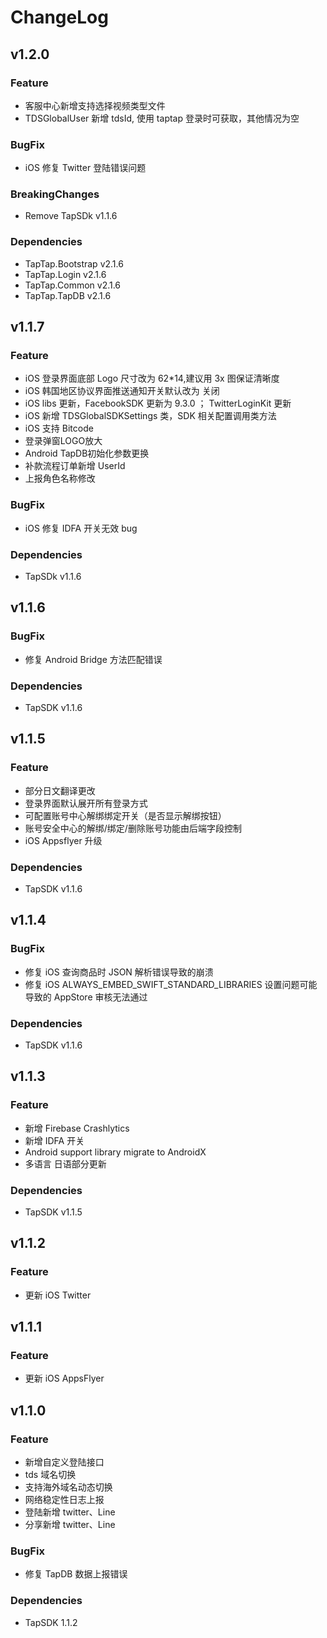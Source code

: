 # ChangeLog

## v1.2.0

### Feature

- 客服中心新增支持选择视频类型文件
- TDSGlobalUser 新增 tdsId, 使用 taptap 登录时可获取，其他情况为空

### BugFix

* iOS 修复 Twitter 登陆错误问题

### BreakingChanges

- Remove TapSDk v1.1.6

### Dependencies

- TapTap.Bootstrap v2.1.6
- TapTap.Login v2.1.6
- TapTap.Common v2.1.6
- TapTap.TapDB v2.1.6

## v1.1.7

### Feature

* iOS 登录界面底部 Logo 尺寸改为 62*14,建议用 3x 图保证清晰度
* iOS 韩国地区协议界面推送通知开关默认改为 关闭
* iOS libs 更新，FacebookSDK 更新为 9.3.0 ； TwitterLoginKit 更新
* iOS 新增 TDSGlobalSDKSettings 类，SDK 相关配置调用类方法
* iOS 支持 Bitcode
* 登录弹窗LOGO放大
* Android TapDB初始化参数更换
* 补款流程订单新增 UserId
* 上报角色名称修改

### BugFix

* iOS 修复 IDFA 开关无效 bug

### Dependencies

* TapSDk v1.1.6

## v1.1.6

### BugFix

* 修复 Android Bridge 方法匹配错误

### Dependencies

* TapSDK v1.1.6

## v1.1.5

### Feature

*  部分日文翻译更改
*  登录界面默认展开所有登录方式
*  可配置账号中心解绑绑定开关（是否显示解绑按钮）
*  账号安全中心的解绑/绑定/删除账号功能由后端字段控制
* iOS Appsflyer 升级

### Dependencies
* TapSDK v1.1.6

## v1.1.4

### BugFix
* 修复 iOS 查询商品时 JSON 解析错误导致的崩溃
* 修复 iOS ALWAYS_EMBED_SWIFT_STANDARD_LIBRARIES 设置问题可能导致的 AppStore 审核无法通过
### Dependencies
* TapSDK v1.1.6

## v1.1.3

### Feature 

* 新增 Firebase Crashlytics
* 新增 IDFA 开关
* Android support library migrate to AndroidX
* 多语言 日语部分更新

### Dependencies

* TapSDK v1.1.5

## v1.1.2

### Feature

- 更新 iOS Twitter 

## v1.1.1

### Feature

- 更新 iOS AppsFlyer 

## v1.1.0

### Feature

- 新增自定义登陆接口
- tds 域名切换 
- 支持海外域名动态切换
- 网络稳定性日志上报
- 登陆新增 twitter、Line
- 分享新增 twitter、Line

### BugFix

- 修复 TapDB 数据上报错误

### Dependencies

- TapSDK 1.1.2